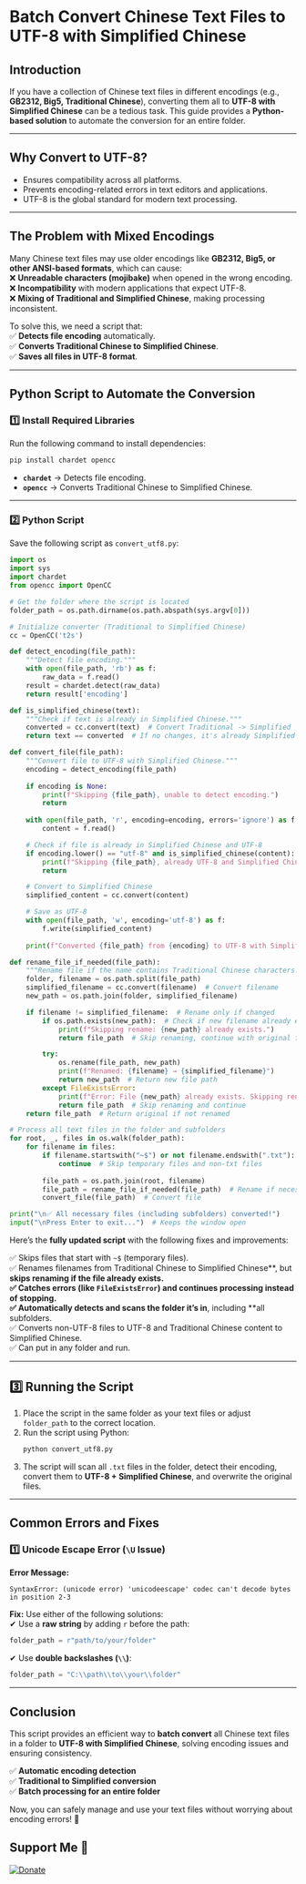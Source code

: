 
# **Batch Convert Chinese Text Files to UTF-8 with Simplified Chinese**  

## **Introduction**  
If you have a collection of Chinese text files in different encodings (e.g., **GB2312, Big5, Traditional Chinese**), converting them all to **UTF-8 with Simplified Chinese** can be a tedious task. This guide provides a **Python-based solution** to automate the conversion for an entire folder.  

---

## **Why Convert to UTF-8?**  
- Ensures compatibility across all platforms.  
- Prevents encoding-related errors in text editors and applications.  
- UTF-8 is the global standard for modern text processing.  

---

## **The Problem with Mixed Encodings**  
Many Chinese text files may use older encodings like **GB2312, Big5, or other ANSI-based formats**, which can cause:  
❌ **Unreadable characters (mojibake)** when opened in the wrong encoding.  
❌ **Incompatibility** with modern applications that expect UTF-8.  
❌ **Mixing of Traditional and Simplified Chinese**, making processing inconsistent.  

To solve this, we need a script that:  
✅ **Detects file encoding** automatically.  
✅ **Converts Traditional Chinese to Simplified Chinese**.  
✅ **Saves all files in UTF-8 format**.  

---

## **Python Script to Automate the Conversion**  

### **1️⃣ Install Required Libraries**  
Run the following command to install dependencies:  
```bash
pip install chardet opencc
```
- **`chardet`** → Detects file encoding.  
- **`opencc`** → Converts Traditional Chinese to Simplified Chinese.  

---

### **2️⃣ Python Script**  
Save the following script as `convert_utf8.py`:  
```python
import os
import sys
import chardet
from opencc import OpenCC

# Get the folder where the script is located
folder_path = os.path.dirname(os.path.abspath(sys.argv[0]))

# Initialize converter (Traditional to Simplified Chinese)
cc = OpenCC('t2s')

def detect_encoding(file_path):
    """Detect file encoding."""
    with open(file_path, 'rb') as f:
        raw_data = f.read()
    result = chardet.detect(raw_data)
    return result['encoding']

def is_simplified_chinese(text):
    """Check if text is already in Simplified Chinese."""
    converted = cc.convert(text)  # Convert Traditional -> Simplified
    return text == converted  # If no changes, it's already Simplified

def convert_file(file_path):
    """Convert file to UTF-8 with Simplified Chinese."""
    encoding = detect_encoding(file_path)
    
    if encoding is None:
        print(f"Skipping {file_path}, unable to detect encoding.")
        return
    
    with open(file_path, 'r', encoding=encoding, errors='ignore') as f:
        content = f.read()

    # Check if file is already in Simplified Chinese and UTF-8
    if encoding.lower() == "utf-8" and is_simplified_chinese(content):
        print(f"Skipping {file_path}, already UTF-8 and Simplified Chinese.")
        return

    # Convert to Simplified Chinese
    simplified_content = cc.convert(content)

    # Save as UTF-8
    with open(file_path, 'w', encoding='utf-8') as f:
        f.write(simplified_content)
    
    print(f"Converted {file_path} from {encoding} to UTF-8 with Simplified Chinese.")

def rename_file_if_needed(file_path):
    """Rename file if the name contains Traditional Chinese characters."""
    folder, filename = os.path.split(file_path)
    simplified_filename = cc.convert(filename)  # Convert filename
    new_path = os.path.join(folder, simplified_filename)

    if filename != simplified_filename:  # Rename only if changed
        if os.path.exists(new_path):  # Check if new filename already exists
            print(f"Skipping rename: {new_path} already exists.")
            return file_path  # Skip renaming, continue with original file

        try:
            os.rename(file_path, new_path)
            print(f"Renamed: {filename} → {simplified_filename}")
            return new_path  # Return new file path
        except FileExistsError:
            print(f"Error: File {new_path} already exists. Skipping rename.")
            return file_path  # Skip renaming and continue
    return file_path  # Return original if not renamed

# Process all text files in the folder and subfolders
for root, _, files in os.walk(folder_path):
    for filename in files:
        if filename.startswith("~$") or not filename.endswith(".txt"):
            continue  # Skip temporary files and non-txt files
        
        file_path = os.path.join(root, filename)
        file_path = rename_file_if_needed(file_path)  # Rename if necessary
        convert_file(file_path)  # Convert file

print("\n✅ All necessary files (including subfolders) converted!")
input("\nPress Enter to exit...")  # Keeps the window open


```

Here’s the **fully updated script** with the following fixes and improvements:

✅ Skips files that start with `~$` (temporary files).  
✅ Renames filenames from Traditional Chinese to Simplified Chinese**, but **skips renaming if the file already exists.  
✅ Catches errors (like `FileExistsError`) and continues processing instead of stopping.  
✅ Automatically detects and scans the folder it’s in**, including **all subfolders.  
✅ Converts non-UTF-8 files to UTF-8 and Traditional Chinese content to Simplified Chinese.
<br>✅ Can put in any folder and run.

---

## **3️⃣ Running the Script**
1. Place the script in the same folder as your text files or adjust `folder_path` to the correct location.  
2. Run the script using Python:  
   ```bash
   python convert_utf8.py
   ```
3. The script will scan all `.txt` files in the folder, detect their encoding, convert them to **UTF-8 + Simplified Chinese**, and overwrite the original files.  

---

## **Common Errors and Fixes**  

### **1️⃣ Unicode Escape Error (`\U` Issue)**  
**Error Message:**  
```
SyntaxError: (unicode error) 'unicodeescape' codec can't decode bytes in position 2-3
```
**Fix:** Use either of the following solutions:  
✔ Use a **raw string** by adding `r` before the path:  
```python
folder_path = r"path/to/your/folder"
```
✔ Use **double backslashes (`\\`)**:  
```python
folder_path = "C:\\path\\to\\your\\folder"
```

---

## **Conclusion**  
This script provides an efficient way to **batch convert** all Chinese text files in a folder to **UTF-8 with Simplified Chinese**, solving encoding issues and ensuring consistency.  

✅ **Automatic encoding detection**  
✅ **Traditional to Simplified conversion**  
✅ **Batch processing for an entire folder**  

Now, you can safely manage and use your text files without worrying about encoding errors! 🚀

## Support Me 💖
[![Donate](https://img.shields.io/badge/Donate-PayPal-blue.svg)](https://paypal.me/mattchoo2)

